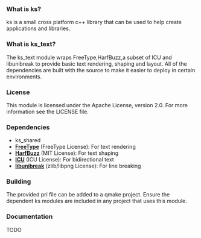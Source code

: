 ### What is ks?
ks is a small cross platform c++ library that can be used to help create applications and libraries.

### What is ks_text?
The ks_text module wraps FreeType,HarfBuzz,a subset of ICU and libunibreak to provide basic text rendering, shaping and layout. All of the dependencies are built with the source to make it easier to deploy in certain environments.

### License
This module is licensed under the Apache License, version 2.0. For more information see the LICENSE file.

### Dependencies

* ks_shared
* [**FreeType**](http://www.freetype.org) (FreeType License): For text rendering
* [**HarfBuzz**](https://github.com/behdad/harfbuzz) (MIT License): For text shaping
* [**ICU**](http://icu-project.org) (ICU License): For bidirectional text
* [**libunibreak**](https://github.com/adah1972/libunibreak) (zlib/libpng License): For line breaking

### Building
The provided pri file can be added to a qmake project. Ensure the dependent ks modules are included in any project that uses this module.

### Documentation
TODO
